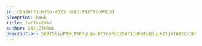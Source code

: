 ```yaml
---
id: d2a36f51-bf6e-4623-a8d7-893702c09bb0
blueprint: book
title: lwCTuxZYkY
author: XN4lZTNRmL
description: 589Y5lipPN9cPSEGgLgmuNtYreFc12M47ioUFmTqQ5qLkZYjkTA8VCr38tAhmFyzZyFRuVTy194cI6mlNPQG4f7HIX7boCPfmyKE
---
```

